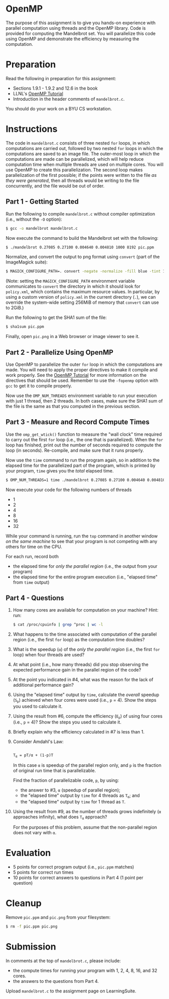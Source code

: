# OpenMP

The purpose of this assignment is to give you hands-on experience with parallel
computation using threads and the OpenMP library.  Code is provided for
computing the Mandelbrot set.  You will parallelize this code using OpenMP and
demonstrate the efficiency by measuring the computation.


# Preparation

Read the following in preparation for this assignment:
 - Sections 1.9.1 - 1.9.2 and 12.6 in the book
 - LLNL's [OpenMP Tutorial](https://hpc-tutorials.llnl.gov/openmp/)
 - Introduction in the header comments of `mandelbrot.c`.

You should do your work on a BYU CS workstation.


# Instructions

The code in `mandelbrot.c` consists of three nested `for` loops, in which
computations are carried out, followed by two nested `for` loops in which the
computations are saved to an image file.  The outer-most loop in which the
computations are made can be parallelized, which will help reduce computation
time when multiple threads are used on multiple cores.  You will use OpenMP to
create this parallelization.  The second loop makes parallelization of the
first possible; if the points were written to the file *as they were
generated*, then all threads would be writing to the file concurrently, and the
file would be out of order.


## Part 1 - Getting Started

Run the following to compile `mandelbrot.c` without compiler optimization
(i.e., without the `-O` option):

```bash
$ gcc -o mandelbrot mandelbrot.c
```

Now execute the command to build the Mandelbrot set with the following:

```bash
$ ./mandelbrot 0.27085 0.27100 0.004640 0.004810 1000 8192 pic.ppm
```

Normalize, and convert the output to png format using `convert` (part of the
ImageMagick suite):

```bash
$ MAGICK_CONFIGURE_PATH=. convert -negate -normalize -fill blue -tint 100 pic.ppm pic.png
```

(Note: setting the `MAGICK_CONFIGURE_PATH` environment variable communicates to
`convert` the directory in which it should look for `policy.xml`, which
contains the maximum resource values.  In particular, by using a custom version
of `policy.xml` in the current directory (`.`), we can override the system-wide
setting 256MiB of memory that `convert` can use to 2GiB.)

Run the following to get the SHA1 sum of the file:

```bash
$ sha1sum pic.ppm
```

Finally, open `pic.png` in a Web browser or image viewer to see it.


## Part 2 - Parallelize Using OpenMP

Use OpenMP to parallelize the outer `for` loop in which the computations are
made.  You will need to apply the proper directives to make it compile and work
properly.  See the
[OpenMP Tutorial](https://hpc-tutorials.llnl.gov/openmp/) for more information
on the directives that should be used.  Remember to use the `-fopenmp` option
with `gcc` to get it to compile properly.

Now use the `OMP_NUM_THREADS` environment variable to run your execution with
just 1 thread, then 2 threads.  In both cases, make sure the SHA1 sum of the
file is the same as that you computed in the previous section.  


## Part 3 - Measure and Record Compute Times

Use the `omp_get_wtick()` function to measure the "wall clock" time required to
carry out the first `for` loop (i.e., the one that is parallelized).  When the
`for` loop has finished, print out the number of seconds required to compute
the loop (in seconds).  Re-compile, and make sure that it runs properly.

Now use the `time` command to run the program again, so in addition to the
elapsed time for the parallelized part of the program, which is printed by
your program, `time` gives you the *total* elapsed time.

```bash
$ OMP_NUM_THREADS=1 time ./mandelbrot 0.27085 0.27100 0.004640 0.004810 1000 8192 pic.ppm
```

Now execute your code for the following numbers of threads
 - 1
 - 2
 - 4
 - 8
 - 16
 - 32

While your command is running, run the `top` command in another window *on the
same machine* to see that your program is not competing with any others for
time on the CPU.

For each run, record both
 - the elapsed time for *only the parallel region* (i.e., the output from your
   program)
 - the elapsed time for the entire program execution (i.e., "elapsed time"
   from `time` output)


## Part 4 - Questions

 1. How many cores are available for computation on your machine?  Hint: run:
    ```bash
    $ cat /proc/cpuinfo | grep ^proc | wc -l
    ```

 2. What happens to the time associated with computation of the parallel region
    (i.e., the first `for` loop) as the computation time doubles?

 3. What is the speedup (`α`) of the *only the parallel region* (i.e., the
    first `for` loop) when four threads are used?

 4. At what point (i.e., how many threads) did you stop observing the expected
    performance gain in the parallel region of the code?

 5. At the point you indicated in &#35;4, what was the reason for the lack of
    additional performance gain?

 6. Using the "elapsed time" output by `time`, calculate the *overall* speedup
    (<code>S<sub>p</sub></code>) achieved when four cores were used (i.e., `p` = 4).  Show
    the steps you used to calculate it.

 7. Using the result from &#35;6, compute the efficiency (<code>E<sub>p</sub></code>) of using
    four cores (i.e., `p` = 4)?  Show the steps you used to calculate it.

 8. Briefly explain why the efficiency calculated in &#35;7 is less than 1.

 9. Consider Amdahl's Law:

    <code>
    T<sub>α</sub> = pT/α + (1-p)T
    </code>

    In this case `α` is speedup of the parallel region only, and `p` is the
    fraction of original run time that is parallelizable.

    Find the fraction of parallelizable code, `p`, by using:
    - the answer to &#35;3, `α` (speedup of parallel region);
    - the "elapsed time" output by `time` for 4 threads as
      <code>T<sub>α</sub></code>; and
    - the "elapsed time" output by `time` for 1 thread as `T`.

 10. Using the result from &#35;9, as the number of threads grows indefinitely
     (`α` approaches infinity), what does <code>T<sub>α</sub></code> approach?

     For the purposes of this problem, assume that the non-parallel region does
     not vary with `α`.


# Evaluation

 - 5 points for correct program output (i.e., `pic.ppm` matches)
 - 5 points for correct run times
 - 10 points for correct answers to questions in Part 4 (1 point per question)


# Cleanup

Remove `pic.ppm` and `pic.png` from your filesystem:

```bash
$ rm -f pic.ppm pic.png
```


# Submission

In comments at the top of `mandelbrot.c`, please include:
 - the compute times for running your program with 1, 2, 4, 8, 16, and 32
   cores.
 - the answers to the questions from Part 4.

Upload `mandelbrot.c` to the assignment page on LearningSuite.
